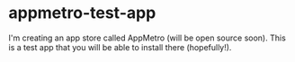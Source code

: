 # appmetro-test-app

I'm creating an app store called AppMetro (will be open source soon). This is a test app that you will be able to install there (hopefully!).
